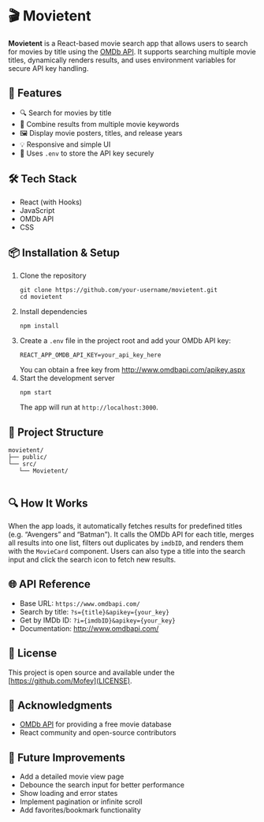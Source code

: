 # 🎬 Movietent

**Movietent** is a React-based movie search app that allows users to search for movies by title using the [OMDb API](http://www.omdbapi.com/). It supports searching multiple movie titles, dynamically renders results, and uses environment variables for secure API key handling.

## 🚀 Features
- 🔍 Search for movies by title  
- 🎯 Combine results from multiple movie keywords  
- 🖼️ Display movie posters, titles, and release years  
- 💡 Responsive and simple UI  
- 🔐 Uses `.env` to store the API key securely  

## 🛠️ Tech Stack
- React (with Hooks)  
- JavaScript  
- OMDb API  
- CSS  

## 📦 Installation & Setup
1. Clone the repository  
   ```
   git clone https://github.com/your-username/movietent.git
   cd movietent
   ```
2. Install dependencies  
   ```
   npm install
   ```
3. Create a `.env` file in the project root and add your OMDb API key:  
   ```
   REACT_APP_OMDB_API_KEY=your_api_key_here
   ```  
   You can obtain a free key from http://www.omdbapi.com/apikey.aspx  
4. Start the development server  
   ```
   npm start
   ```  
   The app will run at `http://localhost:3000`.

## 📁 Project Structure
```
movietent/
├── public/
└── src/
   └── Movietent/
 
```

## 🔍 How It Works
When the app loads, it automatically fetches results for predefined titles (e.g. “Avengers” and “Batman”). It calls the OMDb API for each title, merges all results into one list, filters out duplicates by `imdbID`, and renders them with the `MovieCard` component. Users can also type a title into the search input and click the search icon to fetch new results.

## 🌐 API Reference
- Base URL: `https://www.omdbapi.com/`  
- Search by title: `?s={title}&apikey={your_key}`  
- Get by IMDb ID: `?i={imdbID}&apikey={your_key}`  
- Documentation: http://www.omdbapi.com/

## 📄 License
This project is open source and available under the [https://github.com/Mofey](LICENSE).

## 🙌 Acknowledgments
- [OMDb API](http://www.omdbapi.com/) for providing a free movie database  
- React community and open-source contributors  

## 🚧 Future Improvements
- Add a detailed movie view page  
- Debounce the search input for better performance  
- Show loading and error states  
- Implement pagination or infinite scroll  
- Add favorites/bookmark functionality  
